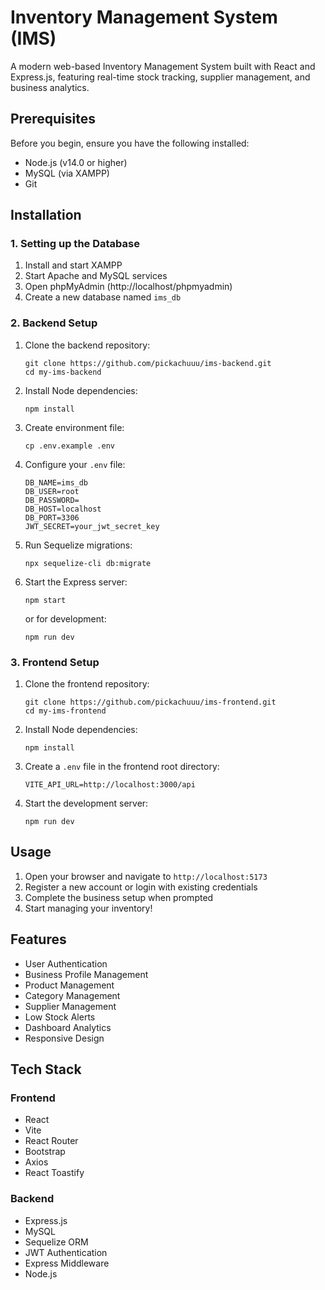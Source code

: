 # Inventory Management System (IMS)

A modern web-based Inventory Management System built with React and Express.js, featuring real-time stock tracking, supplier management, and business analytics.

## Prerequisites

Before you begin, ensure you have the following installed:
- Node.js (v14.0 or higher)
- MySQL (via XAMPP)
- Git

## Installation

### 1. Setting up the Database
1. Install and start XAMPP
2. Start Apache and MySQL services
3. Open phpMyAdmin (http://localhost/phpmyadmin)
4. Create a new database named `ims_db`

### 2. Backend Setup
1. Clone the backend repository:
   ```
   git clone https://github.com/pickachuuu/ims-backend.git
   cd my-ims-backend
   ```

2. Install Node dependencies:
   ```
   npm install
   ```

3. Create environment file:
   ```
   cp .env.example .env
   ```

4. Configure your `.env` file:
   ```
   DB_NAME=ims_db
   DB_USER=root
   DB_PASSWORD=
   DB_HOST=localhost
   DB_PORT=3306
   JWT_SECRET=your_jwt_secret_key
   ```

5. Run Sequelize migrations:
   ```
   npx sequelize-cli db:migrate
   ```

6. Start the Express server:
   ```
   npm start
   ```
   or for development:
   ```
   npm run dev
   ```

### 3. Frontend Setup
1. Clone the frontend repository:
   ```
   git clone https://github.com/pickachuuu/ims-frontend.git
   cd my-ims-frontend
   ```

2. Install Node dependencies:
   ```
   npm install
   ```

3. Create a `.env` file in the frontend root directory:
   ```
   VITE_API_URL=http://localhost:3000/api
   ```

4. Start the development server:
   ```
   npm run dev
   ```

## Usage

1. Open your browser and navigate to `http://localhost:5173`
2. Register a new account or login with existing credentials
3. Complete the business setup when prompted
4. Start managing your inventory!

## Features

- User Authentication
- Business Profile Management
- Product Management
- Category Management
- Supplier Management
- Low Stock Alerts
- Dashboard Analytics
- Responsive Design

## Tech Stack

### Frontend
- React
- Vite
- React Router
- Bootstrap
- Axios
- React Toastify

### Backend
- Express.js
- MySQL
- Sequelize ORM
- JWT Authentication
- Express Middleware
- Node.js
